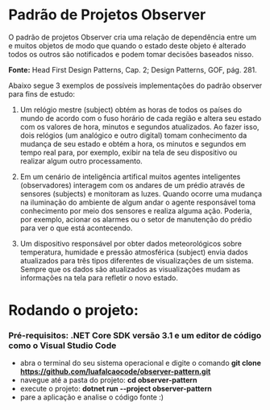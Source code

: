 # Padrão de Projetos Observer

O padrão de projetos Observer cria uma relação de dependência entre um e muitos objetos de modo que quando o estado deste objeto é alterado todos os outros são notificados e podem tomar decisões baseados nisso. 

**Fonte:** Head First Design Patterns, Cap. 2; Design Patterns, GOF, pág. 281.

Abaixo segue 3 exemplos de possíveis implementações do padrão observer para fins de estudo:

1. Um relógio mestre (subject) obtém as horas de todos os países do mundo de acordo com o fuso horário de cada região e altera seu estado com os valores de hora, minutos e segundos atualizados. Ao fazer isso, dois relógios (um analógico e outro digital) tomam conhecimento da mudança de seu estado e obtém a hora, os minutos e segundos em tempo real para, por exemplo, exibir na tela de seu dispositivo ou realizar algum outro processamento. 

2. Em um cenário de inteligência artifical muitos agentes inteligentes (observadores) interagem com os andares de um prédio através de sensores (subjects) e monitoram as luzes. Quando ocorre uma mudança na iluminação do ambiente de algum andar o agente responsável toma conhecimento por meio dos sensores e realiza alguma ação. Poderia, por exemplo, acionar os alarmes ou o setor de manutenção do prédio para ver o que está acontecendo. 

3. Um dispositivo responsável por obter dados meteorológicos sobre temperatura, humidade e pressão atmosférica (subject) envia dados atualizados para três tipos diferentes de visualizações de um sistema. Sempre que os dados são atualizados as visualizações mudam as informações na tela para refletir o novo estado.

# Rodando o projeto:

### Pré-requisitos: .NET Core SDK versão 3.1 e um editor de código como o Visual Studio Code

- abra o terminal do seu sistema operacional e digite o comando **git clone https://github.com/luafalcaocode/observer-pattern.git**
- navegue até a pasta do projeto: **cd observer-pattern**
- execute o projeto: **dotnet run --project observer-pattern**
- pare a aplicação e analise o código fonte :)

